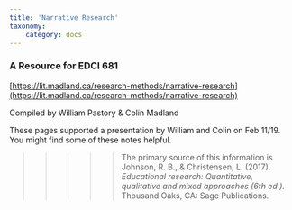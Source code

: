 ```yaml
---
title: 'Narrative Research'
taxonomy:
    category: docs
---
```



### A Resource for EDCI 681

[https://lit.madland.ca/research-methods/narrative-research](https://lit.madland.ca/research-methods/narrative-research)

Compiled by William Pastory & Colin Madland

These pages supported a presentation by William and Colin on Feb 11/19. You might find some of these notes helpful.

>>>>> The primary source of this information is
>>>>> Johnson, R. B., & Christensen, L. (2017). *Educational research: Quantitative, qualitative and mixed approaches (6th ed.).* Thousand Oaks, CA: Sage Publications.
